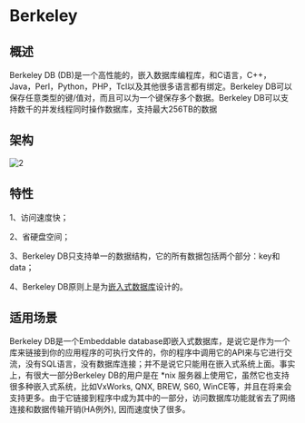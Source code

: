 # **Berkeley** 
## **概述**
Berkeley DB (DB)是一个高性能的，嵌入数据库编程库，和C语言，C++，Java，Perl，Python，PHP，Tcl以及其他很多语言都有绑定。Berkeley DB可以保存任意类型的键/值对，而且可以为一个键保存多个数据。Berkeley DB可以支持数千的并发线程同时操作数据库，支持最大256TB的数据
## **架构**
![2](/docs/images/jianzhi/Aspose.Words.c9f17846-4b76-4cf3-af40-64ccbc0b8421.005.jpeg)
## **特性**
1、访问速度快；

2、省硬盘空间；

3、Berkeley DB只支持单一的数据结构，它的所有数据包括两个部分：key和data；

4、Berkeley DB原则上是为[嵌入式数据库](https://baike.baidu.com/item/%E5%B5%8C%E5%85%A5%E5%BC%8F%E6%95%B0%E6%8D%AE%E5%BA%93/6484152)设计的。
## **适用场景**
Berkeley DB是一个Embeddable database即嵌入式数据库，是说它是作为一个库来链接到你的应用程序的可执行文件的，你的程序中调用它的API来与它进行交流，没有SQL语言，没有数据库连接；并不是说它只能用在嵌入式系统上面。事实上，有很大一部分Berkeley DB的用户是在 \*nix 服务器上使用它，虽然它也支持很多种嵌入式系统，比如VxWorks, QNX, BREW, S60, WinCE等，并且在将来会支持更多。由于它链接到程序中成为其中的一部分，访问数据库功能就省去了网络连接和数据传输开销(HA例外), 因而速度快了很多。